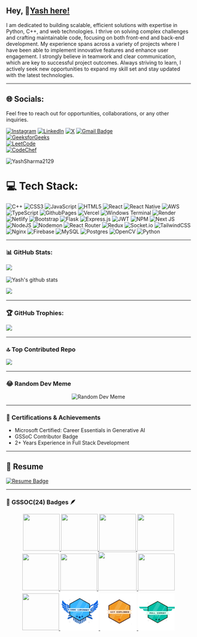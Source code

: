 ## Hey, 👋[Yash here!](https://yash-nebula.vercel.app/) 


I am dedicated to building scalable, efficient solutions with expertise in Python, C++, and web technologies. I thrive on solving complex challenges and crafting maintainable code, focusing on both front-end and back-end development. My experience spans across a variety of projects where I have been able to implement innovative features and enhance user engagement. I strongly believe in teamwork and clear communication, which are key to successful project outcomes. Always striving to learn, I actively seek new opportunities to expand my skill set and stay updated with the latest technologies.

---

## 🌐 Socials:

Feel free to reach out for opportunities, collaborations, or any other inquiries.

[![Instagram](https://img.shields.io/badge/Instagram-%23E4405F.svg?logo=Instagram&logoColor=white)](https://instagram.com/yassharmaa) [![LinkedIn](https://img.shields.io/badge/LinkedIn-%230077B5.svg?logo=linkedin&logoColor=white)](https://www.linkedin.com/in/yash-sharma-a7a074236/) [![X](https://img.shields.io/badge/X-black.svg?logo=X&logoColor=white)](https://x.com/YashSharma_21)  [![Gmail Badge](https://img.shields.io/badge/-yash25578@gmail.com-c14438?style=flat-square&logo=Gmail&logoColor=white&link=mailto:yash25578@gmail.com)](mailto:yash25578@gmail.com)  
[![GeeksforGeeks](https://img.shields.io/badge/GeeksforGeeks-%230A9F3D.svg?logo=GeeksforGeeks&logoColor=white)](https://www.geeksforgeeks.org/user/yash2c6wf/)  
[![LeetCode](https://img.shields.io/badge/LeetCode-%23FFA116.svg?logo=LeetCode&logoColor=white)](https://leetcode.com/u/lucas_legend/)  
[![CodeChef](https://img.shields.io/badge/CodeChef-%23CC8D00.svg?logo=CodeChef&logoColor=white)](https://www.codechef.com/users/lucas_legand)



<p align="left"> <img src="https://komarev.com/ghpvc/?username=YashSharma2129" alt="YashSharma2129" /> </p>




# 💻 Tech Stack:
![C++](https://img.shields.io/badge/c++-%2300599C.svg?style=flat-square&logo=c%2B%2B&logoColor=white) ![CSS3](https://img.shields.io/badge/css3-%231572B6.svg?style=flat-square&logo=css3&logoColor=white) ![JavaScript](https://img.shields.io/badge/javascript-%23323330.svg?style=flat-square&logo=javascript&logoColor=%23F7DF1E) ![HTML5](https://img.shields.io/badge/html5-%23E34F26.svg?style=flat-square&logo=html5&logoColor=white) ![React](https://img.shields.io/badge/react-%2320232a.svg?style=flat-square&logo=react&logoColor=%2361DAFB) ![React Native](https://img.shields.io/badge/react_native-%2320232a.svg?style=flat-square&logo=react&logoColor=%2361DAFB) ![AWS](https://img.shields.io/badge/AWS-%23FF9900.svg?style=flat-square&logo=amazon-aws&logoColor=white) ![TypeScript](https://img.shields.io/badge/typescript-%23007ACC.svg?style=flat-square&logo=typescript&logoColor=white) ![GithubPages](https://img.shields.io/badge/github%20pages-121013?style=flat-square&logo=github&logoColor=white) ![Vercel](https://img.shields.io/badge/vercel-%23000000.svg?style=flat-square&logo=vercel&logoColor=white) ![Windows Terminal](https://img.shields.io/badge/Windows%20Terminal-%234D4D4D.svg?style=flat-square&logo=windows-terminal&logoColor=white) ![Render](https://img.shields.io/badge/Render-%46E3B7.svg?style=flat-square&logo=render&logoColor=white) ![Netlify](https://img.shields.io/badge/netlify-%23000000.svg?style=flat-square&logo=netlify&logoColor=#00C7B7) ![Bootstrap](https://img.shields.io/badge/bootstrap-%238511FA.svg?style=flat-square&logo=bootstrap&logoColor=white) ![Flask](https://img.shields.io/badge/flask-%23000.svg?style=flat-square&logo=flask&logoColor=white) ![Express.js](https://img.shields.io/badge/express.js-%23404d59.svg?style=flat-square&logo=express&logoColor=%2361DAFB) ![JWT](https://img.shields.io/badge/JWT-black?style=flat-square&logo=JSON%20web%20tokens) ![NPM](https://img.shields.io/badge/NPM-%23CB3837.svg?style=flat-square&logo=npm&logoColor=white) ![Next JS](https://img.shields.io/badge/Next-black?style=flat-square&logo=next.js&logoColor=white) ![NodeJS](https://img.shields.io/badge/node.js-6DA55F?style=flat-square&logo=node.js&logoColor=white) ![Nodemon](https://img.shields.io/badge/NODEMON-%23323330.svg?style=flat-square&logo=nodemon&logoColor=%BBDEAD) ![React Router](https://img.shields.io/badge/React_Router-CA4245?style=flat-square&logo=react-router&logoColor=white) ![Redux](https://img.shields.io/badge/redux-%23593d88.svg?style=flat-square&logo=redux&logoColor=white) ![Socket.io](https://img.shields.io/badge/Socket.io-black?style=flat-square&logo=socket.io&badgeColor=010101) ![TailwindCSS](https://img.shields.io/badge/tailwindcss-%2338B2AC.svg?style=flat-square&logo=tailwind-css&logoColor=white) ![Nginx](https://img.shields.io/badge/nginx-%23009639.svg?style=flat-square&logo=nginx&logoColor=white) ![Firebase](https://img.shields.io/badge/Firebase-039BE5?style=flat-square&logo=Firebase&logoColor=white) ![MySQL](https://img.shields.io/badge/mysql-%2300000f.svg?style=flat-square&logo=mysql&logoColor=white) ![Postgres](https://img.shields.io/badge/postgres-%23316192.svg?style=flat-square&logo=postgresql&logoColor=white) ![OpenCV](https://img.shields.io/badge/opencv-%235C3EE8.svg?style=flat-square&logo=opencv&logoColor=white) ![Python](https://img.shields.io/badge/python-%233776AB.svg?style=flat-square&logo=python&logoColor=white)

---

### 📊 **GitHub Stats:**

<img src = "https://github-readme-stats.vercel.app/api/top-langs/?username=YashSharma2129&layout=compact">

![Yash's github stats](https://github-readme-stats.vercel.app/api?username=YashSharma2129&show_icons=true)

![](https://github-readme-streak-stats.herokuapp.com/?user=YashSharma2129&theme=dark&hide_border=false)<br/>


---

### 🏆 **GitHub Trophies:**
![](https://github-profile-trophy.vercel.app/?username=YashSharma2129&theme=darkhub&no-frame=false&no-bg=false&margin-w=4)

---


### 🔝 Top Contributed Repo
![](https://github-contributor-stats.vercel.app/api?username=YashSharma2129&limit=5&theme=dark&combine_all_yearly_contributions=true)

---

### 😂 **Random Dev Meme**

<div align="center">
  <img src="https://dz2cdn1.dzone.com/storage/temp/13990138-code-21.gif" alt="Random Dev Meme" style="height: 200px;" />
</div>

---

### 🌟 **Certifications & Achievements**

- Microsoft Certified: Career Essentials in Generative AI
- GSSoC Contributor Badge
- 2+ Years Experience in Full Stack Development
---

## 📄 Resume

[![Resume Badge](https://img.shields.io/badge/Download%20Resume-%2300C7B7.svg?style=flat-square&logo=google-drive&logoColor=white)](https://docs.google.com/document/d/1141U1UaLHTzMKk5TYBJl2fgr3AQB-FbrT4Xqd7h4aYY/edit?usp=sharing)


---

### 🏅 **GSSOC(24) Badges 🪶**

<div style='display:flex; align-items:center; gap: 10px;' align='center'>
  <a href="https://gssoc.girlscript.tech/leaderboard">
    <img src="https://raw.githubusercontent.com/GSSoC24/Postman-Challenge/main/docs/assets/Postman%20White.png" width="100px" height="100px" />
    <img src="https://raw.githubusercontent.com/GSSoC24/Postman-Challenge/main/docs/assets/1.png" width="100px" height="100px" />
    <img src="https://raw.githubusercontent.com/GSSoC24/Postman-Challenge/main/docs/assets/2.png" width="100px" height="100px" />
    <img src="https://raw.githubusercontent.com/GSSoC24/Postman-Challenge/main/docs/assets/3.png" width="100px" height="100px" />
    <img src="https://raw.githubusercontent.com/GSSoC24/Postman-Challenge/main/docs/assets/4.png" width="100px" height="100px" />
    <img src="https://raw.githubusercontent.com/GSSoC24/Postman-Challenge/main/docs/assets/5.png" width="100px" height="100px" />
    <img src="https://raw.githubusercontent.com/GSSoC24/Postman-Challenge/main/docs/assets/6.png" width="105px" height="105px" />
    <img src="https://raw.githubusercontent.com/GSSoC24/Postman-Challenge/main/docs/assets/7.png" width="100px" height="100px" />
    <img src="https://raw.githubusercontent.com/GSSoC24/Postman-Challenge/main/docs/assets/8.png" width="100px" height="100px" />
    <img src="https://raw.githubusercontent.com/GSSoC24/Contributor/refs/heads/main/assets/Code%20Luminary.png" width="105px" height="105px" />
    <img src="https://raw.githubusercontent.com/GSSoC24/Contributor/refs/heads/main/assets/Git%20Explorer.png" width="100px" height="100px" />
    <img src="https://raw.githubusercontent.com/GSSoC24/Contributor/refs/heads/main/assets/Pull%20Expert.png" width="100px" height="100px" />
  </a>
</div>
